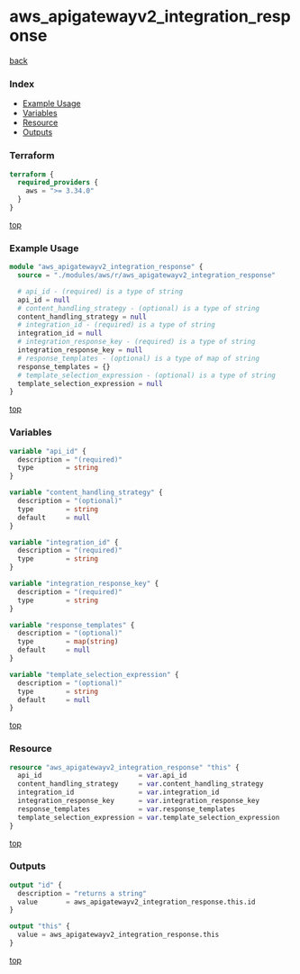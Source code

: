 # aws_apigatewayv2_integration_response

[back](../aws.md)

### Index

- [Example Usage](#example-usage)
- [Variables](#variables)
- [Resource](#resource)
- [Outputs](#outputs)

### Terraform

```terraform
terraform {
  required_providers {
    aws = ">= 3.34.0"
  }
}
```

[top](#index)

### Example Usage

```terraform
module "aws_apigatewayv2_integration_response" {
  source = "./modules/aws/r/aws_apigatewayv2_integration_response"

  # api_id - (required) is a type of string
  api_id = null
  # content_handling_strategy - (optional) is a type of string
  content_handling_strategy = null
  # integration_id - (required) is a type of string
  integration_id = null
  # integration_response_key - (required) is a type of string
  integration_response_key = null
  # response_templates - (optional) is a type of map of string
  response_templates = {}
  # template_selection_expression - (optional) is a type of string
  template_selection_expression = null
}
```

[top](#index)

### Variables

```terraform
variable "api_id" {
  description = "(required)"
  type        = string
}

variable "content_handling_strategy" {
  description = "(optional)"
  type        = string
  default     = null
}

variable "integration_id" {
  description = "(required)"
  type        = string
}

variable "integration_response_key" {
  description = "(required)"
  type        = string
}

variable "response_templates" {
  description = "(optional)"
  type        = map(string)
  default     = null
}

variable "template_selection_expression" {
  description = "(optional)"
  type        = string
  default     = null
}
```

[top](#index)

### Resource

```terraform
resource "aws_apigatewayv2_integration_response" "this" {
  api_id                        = var.api_id
  content_handling_strategy     = var.content_handling_strategy
  integration_id                = var.integration_id
  integration_response_key      = var.integration_response_key
  response_templates            = var.response_templates
  template_selection_expression = var.template_selection_expression
}
```

[top](#index)

### Outputs

```terraform
output "id" {
  description = "returns a string"
  value       = aws_apigatewayv2_integration_response.this.id
}

output "this" {
  value = aws_apigatewayv2_integration_response.this
}
```

[top](#index)